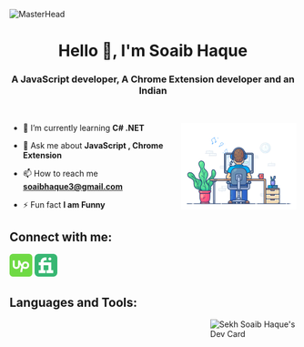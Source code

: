 ![MasterHead](./img/banner.gif)
<h1 align="center">Hello 👋, I'm Soaib Haque</h1>
<h3 align="center">A JavaScript developer, A Chrome Extension developer and an Indian</h3>
<br>

<img align="right" width="40%" src="./img/coding.gif"></img>

- 🌱 I’m currently learning **C# .NET**

- 💬 Ask me about **JavaScript , Chrome Extension**

- 📫 How to reach me **soaibhaque3@gmail.com**

- ⚡ Fun fact **I am Funny**


<h2>Connect with me:</h2>

<a href="https://www.upwork.com/freelancers/~0121e346d19424d387" target="_blank"><img width="40px" src="./img/icon/upwork.svg"></a>
<img width="40px" src="./img/icon/fiverr.svg">

<h2>Languages and Tools:</h2>

<a href="https://app.daily.dev/soaibhaque"><img align="right" width="30%" src="https://api.daily.dev/devcards/c3786868db4349c0b53d0141b8409c24.png?r=4bl" width="400" alt="Sekh Soaib Haque's Dev Card"/></a>